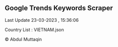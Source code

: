 

## Google Trends Keywords Scraper 
 
Last Update 23-03-2023 , 15:36:06

Country List :
VIETNAM.json



© Abdul Muttaqin 
